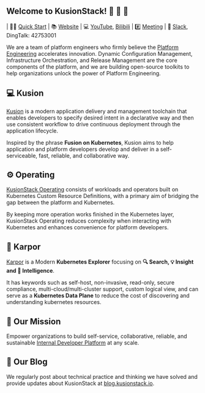 ## Welcome to KusionStack! 👋 👋 👋

| 👩‍💻 [Quick Start](https://www.kusionstack.io/docs/kusion/getting-started/deliver-wordpress) | 📚 [Website](https://kusionstack.io) | 💻 [YouTube](https://www.youtube.com/channel/UCC1ac3eWbMZ6oMjSLvOisxg/featured), [Bilibili](https://space.bilibili.com/228717294/channel/seriesdetail?sid=2397933)  | #️⃣ [Meeting](https://github.com/KusionStack/community/discussions/categories/meeting)  | 🙌  [Slack](https://join.slack.com/t/kusionstack/shared_invite/zt-2drafxksz-VzCZZwlraHP4xpPeh_g8lg), DingTalk: 42753001

We are a team of platform engineers who firmly believe the [Platform Engineering](https://platformengineering.org/) accelerates innovation. Dynamic Configuration Management, Infrastructure Orchestration, and Release Management are the core components of the platform, and we are building open-source toolkits to help organizations unlock the power of Platform Engineering.

## 💻 Kusion

[Kusion](https://github.com/KusionStack/kusion) is a modern application delivery and management toolchain that enables developers to specify desired intent in a declarative way and then use consistent workflow to drive continuous deployment through the application lifecycle. 

Inspired by the phrase **Fusion on Kubernetes**, Kusion aims to help application and platform developers develop and deliver in a self-serviceable, fast, reliable, and collaborative way.

## ⚙️ Operating

[KusionStack Operating](https://github.com/KusionStack/operating) consists of workloads and operators built on Kubernetes Custom Resource Definitions, with a primary aim of bridging the gap between the platform and Kubernetes.

By keeping more operation works finished in the Kubernetes layer, KusionStack Operating reduces complexity when interacting with Kubernetes and enhances convenience for platform developers.

## 🚀 Karpor

[Karpor](https://github.com/KusionStack/karpor) is a Modern **Kubernetes Explorer** focusing on **🔍 Search, 💡 Insight and 🤖 Intelligence**. 

It has keywords such as self-host, non-invasive, read-only, secure compliance, multi-cloud/multi-cluster support, custom logical view, and can serve as a **Kubernetes Data Plane** to reduce the cost of discovering and understanding kubernetes resources.

## 🔮 Our Mission

Empower organizations to build self-service, collaborative, reliable, and sustainable [Internal Developer Platform](https://internaldeveloperplatform.org/) at any scale.

## 📜 Our Blog

We regularly post about technical practice and thinking we have solved and provide updates about KusionStack at [blog.kusionstack.io](https://blog.kusionstack.io/).
